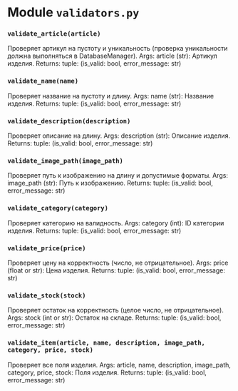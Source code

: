 # Module `validators.py`


### `validate_article(article)`


Проверяет артикул на пустоту и уникальность (проверка уникальности должна выполняться в DatabaseManager).
Args:
    article (str): Артикул изделия.
Returns:
    tuple: (is_valid: bool, error_message: str)


### `validate_name(name)`


Проверяет название на пустоту и длину.
Args:
    name (str): Название изделия.
Returns:
    tuple: (is_valid: bool, error_message: str)


### `validate_description(description)`


Проверяет описание на длину.
Args:
    description (str): Описание изделия.
Returns:
    tuple: (is_valid: bool, error_message: str)


### `validate_image_path(image_path)`


Проверяет путь к изображению на длину и допустимые форматы.
Args:
    image_path (str): Путь к изображению.
Returns:
    tuple: (is_valid: bool, error_message: str)


### `validate_category(category)`


Проверяет категорию на валидность.
Args:
    category (int): ID категории изделия.
Returns:
    tuple: (is_valid: bool, error_message: str)


### `validate_price(price)`


Проверяет цену на корректность (число, не отрицательное).
Args:
    price (float or str): Цена изделия.
Returns:
    tuple: (is_valid: bool, error_message: str)


### `validate_stock(stock)`


Проверяет остаток на корректность (целое число, не отрицательное).
Args:
    stock (int or str): Остаток на складе.
Returns:
    tuple: (is_valid: bool, error_message: str)


### `validate_item(article, name, description, image_path, category, price, stock)`


Проверяет все поля изделия.
Args:
    article, name, description, image_path, category, price, stock: Поля изделия.
Returns:
    tuple: (is_valid: bool, error_message: str)

